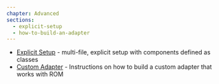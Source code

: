 ```yaml
---
chapter: Advanced
sections:
  - explicit-setup
  - how-to-build-an-adapter
---
```


* [Explicit Setup](/%{version}/learn/advanced/explicit-setup) - multi-file, explicit setup with components defined as classes
* [Custom Adapter](/%{version}/learn/advanced/how-to-build-an-adapter) - Instructions
on how to build a custom adapter that works with ROM